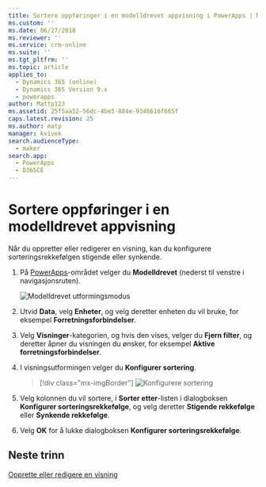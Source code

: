 ```yaml
---
title: Sortere oppføringer i en modelldrevet appvisning i PowerApps | MicrosoftDocs
ms.custom: ''
ms.date: 06/27/2018
ms.reviewer: ''
ms.service: crm-online
ms.suite: ''
ms.tgt_pltfrm: ''
ms.topic: article
applies_to:
  - Dynamics 365 (online)
  - Dynamics 365 Version 9.x
  - powerapps
author: Mattp123
ms.assetid: 25f5aa52-56dc-4be5-884e-9346616f665f
caps.latest.revision: 25
ms.author: matp
manager: kvivek
search.audienceType:
  - maker
search.app:
  - PowerApps
  - D365CE
---
```

# <a name="sort-records-in-a-model-driven-app-view"></a>Sortere oppføringer i en modelldrevet appvisning

 Når du oppretter eller redigerer en visning, kan du konfigurere sorteringsrekkefølgen stigende eller synkende.   
  
1.  På [PowerApps](https://web.powerapps.com/?utm_source=padocs&utm_medium=linkinadoc&utm_campaign=referralsfromdoc)-området velger du **Modelldrevet** (nederst til venstre i navigasjonsruten).  

    ![Modelldrevet utformingsmodus](media/model-driven-switch.png)

2.  Utvid **Data**, velg **Enheter**, og velg deretter enheten du vil bruke, for eksempel **Forretningsforbindelser**.   
3.  Velg **Visninger**-kategorien, og hvis den vises, velger du **Fjern filter**, og deretter åpner du visningen du ønsker, for eksempel **Aktive forretningsforbindelser**.

4.  I visningsutformingen velger du **Konfigurer sortering**.  

    > [!div class="mx-imgBorder"] 
    > ![Konfigurere sortering](media/configure-sorting.png)
  
5.  Velg kolonnen du vil sortere, i **Sorter etter**-listen i dialogboksen **Konfigurer sorteringsrekkefølge**, og velg deretter **Stigende rekkefølge** eller **Synkende rekkefølge**.  
  
6.  Velg **OK** for å lukke dialogboksen **Konfigurer sorteringsrekkefølge**.  

## <a name="next-steps"></a>Neste trinn
[Opprette eller redigere en visning](create-edit-views.md)
